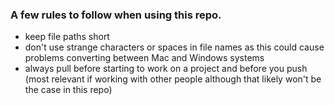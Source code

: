 ### A few rules to follow when using this repo.
- keep file paths short
- don't use strange characters or spaces in file names as this could cause problems converting between Mac and Windows systems
- always pull before starting to work on a project and before you push (most relevant if working with other people although that likely won't be the case in this repo)
